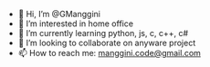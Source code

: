 - 👋 Hi, I’m @GManggini
- 👀 I’m interested in home office
- 🌱 I’m currently learning python, js, c, c++, c#
- 💞️ I’m looking to collaborate on anyware project 
- 📫 How to reach me: manggini.code@gmail.com 

<!---
GManggini/GManggini is a ✨ special ✨ repository because its `README.md` (this file) appears on your GitHub profile.
You can click the Preview link to take a look at your changes.
--->
